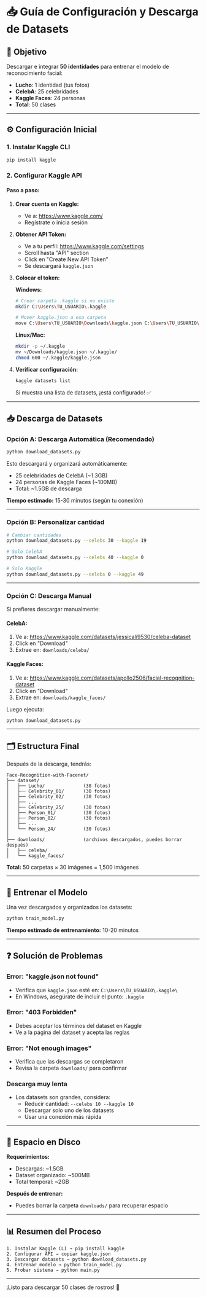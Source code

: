 # 📥 Guía de Configuración y Descarga de Datasets

## 🎯 Objetivo

Descargar e integrar **50 identidades** para entrenar el modelo de reconocimiento facial:
- **Lucho**: 1 identidad (tus fotos)
- **CelebA**: 25 celebridades
- **Kaggle Faces**: 24 personas
- **Total**: 50 clases

---

## ⚙️ Configuración Inicial

### **1. Instalar Kaggle CLI**

```bash
pip install kaggle
```

### **2. Configurar Kaggle API**

#### Paso a paso:

1. **Crear cuenta en Kaggle:**
   - Ve a: https://www.kaggle.com/
   - Regístrate o inicia sesión

2. **Obtener API Token:**
   - Ve a tu perfil: https://www.kaggle.com/settings
   - Scroll hasta "API" section
   - Click en "Create New API Token"
   - Se descargará `kaggle.json`

3. **Colocar el token:**

   **Windows:**
   ```bash
   # Crear carpeta .kaggle si no existe
   mkdir C:\Users\TU_USUARIO\.kaggle

   # Mover kaggle.json a esa carpeta
   move C:\Users\TU_USUARIO\Downloads\kaggle.json C:\Users\TU_USUARIO\.kaggle\
   ```

   **Linux/Mac:**
   ```bash
   mkdir -p ~/.kaggle
   mv ~/Downloads/kaggle.json ~/.kaggle/
   chmod 600 ~/.kaggle/kaggle.json
   ```

4. **Verificar configuración:**
   ```bash
   kaggle datasets list
   ```
   Si muestra una lista de datasets, ¡está configurado! ✅

---

## 📥 Descarga de Datasets

### **Opción A: Descarga Automática (Recomendado)**

```bash
python download_datasets.py
```

Esto descargará y organizará automáticamente:
- 25 celebridades de CelebA (~1.3GB)
- 24 personas de Kaggle Faces (~100MB)
- Total: ~1.5GB de descarga

**Tiempo estimado:** 15-30 minutos (según tu conexión)

---

### **Opción B: Personalizar cantidad**

```bash
# Cambiar cantidades
python download_datasets.py --celebs 30 --kaggle 19

# Solo CelebA
python download_datasets.py --celebs 40 --kaggle 0

# Solo Kaggle
python download_datasets.py --celebs 0 --kaggle 49
```

---

### **Opción C: Descarga Manual**

Si prefieres descargar manualmente:

#### CelebA:
1. Ve a: https://www.kaggle.com/datasets/jessicali9530/celeba-dataset
2. Click en "Download"
3. Extrae en: `downloads/celeba/`

#### Kaggle Faces:
1. Ve a: https://www.kaggle.com/datasets/apollo2506/facial-recognition-dataset
2. Click en "Download"
3. Extrae en: `downloads/kaggle_faces/`

Luego ejecuta:
```bash
python download_datasets.py
```

---

## 🗂️ Estructura Final

Después de la descarga, tendrás:

```
Face-Recognition-with-Facenet/
├── dataset/
│   ├── Lucho/              (30 fotos)
│   ├── Celebrity_01/       (30 fotos)
│   ├── Celebrity_02/       (30 fotos)
│   ├── ...
│   ├── Celebrity_25/       (30 fotos)
│   ├── Person_01/          (30 fotos)
│   ├── Person_02/          (30 fotos)
│   ├── ...
│   └── Person_24/          (30 fotos)
│
├── downloads/              (archivos descargados, puedes borrar después)
│   ├── celeba/
│   └── kaggle_faces/
```

**Total:** 50 carpetas × 30 imágenes = 1,500 imágenes

---

## 🚀 Entrenar el Modelo

Una vez descargados y organizados los datasets:

```bash
python train_model.py
```

**Tiempo estimado de entrenamiento:** 10-20 minutos

---

## ❓ Solución de Problemas

### Error: "kaggle.json not found"
- Verifica que `kaggle.json` esté en: `C:\Users\TU_USUARIO\.kaggle\`
- En Windows, asegúrate de incluir el punto: `.kaggle`

### Error: "403 Forbidden"
- Debes aceptar los términos del dataset en Kaggle
- Ve a la página del dataset y acepta las reglas

### Error: "Not enough images"
- Verifica que las descargas se completaron
- Revisa la carpeta `downloads/` para confirmar

### Descarga muy lenta
- Los datasets son grandes, considera:
  - Reducir cantidad: `--celebs 10 --kaggle 10`
  - Descargar solo uno de los datasets
  - Usar una conexión más rápida

---

## 💾 Espacio en Disco

**Requerimientos:**
- Descargas: ~1.5GB
- Dataset organizado: ~500MB
- Total temporal: ~2GB

**Después de entrenar:**
- Puedes borrar la carpeta `downloads/` para recuperar espacio

---

## 📊 Resumen del Proceso

```
1. Instalar Kaggle CLI → pip install kaggle
2. Configurar API → copiar kaggle.json
3. Descargar datasets → python download_datasets.py
4. Entrenar modelo → python train_model.py
5. Probar sistema → python main.py
```

---

¡Listo para descargar 50 clases de rostros! 🎉
